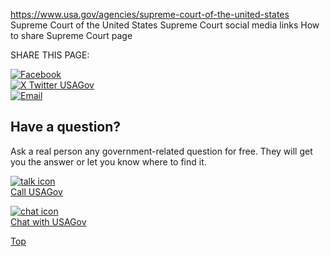 

https://www.usa.gov/agencies/supreme-court-of-the-united-states
Supreme Court of the United States
Supreme Court social media links
How to share Supreme Court page

SHARE THIS PAGE:

[![Facebook](https://www.usa.gov/themes/custom/usagov/images/social-media-icons/Facebook_Icon.svg)](https://www.facebook.com/sharer/sharer.php?u=https://www.usa.gov/agencies/supreme-court-of-the-united-states&v=3)  
[![X Twitter USAGov](https://www.usa.gov/themes/custom/usagov/images/social-media-icons/X_Twitter_Icon.svg?version=2)](https://twitter.com/intent/tweet?source=webclient&text=https://www.usa.gov/agencies/supreme-court-of-the-united-states)  
[![Email](https://www.usa.gov/themes/custom/usagov/images/social-media-icons/Email_Icon.svg?version=2)](mailto:?subject=https://www.usa.gov/agencies/supreme-court-of-the-united-states)

Have a question?
----------------

Ask a real person any government-related question for free. They will get you the answer or let you know where to find it.

[![talk icon](https://www.usa.gov/themes/custom/usagov/images/ICONS_talk.png)  
Call USAGov](https://www.usa.gov/phone)

[![chat icon](https://www.usa.gov/themes/custom/usagov/images/ICONS_chat.png)  
Chat with USAGov](https://www.usa.gov/chat)

[Top](#main-content)
